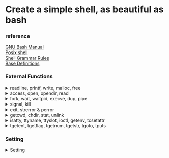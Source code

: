 # Create a simple shell, as beautiful as bash

### reference

[GNU Bash Manual][bash]  
[Posix shell][posix]  
[Shell Grammar Rules][shell]  
[Base Definitions][base]

[bash]: https://www.gnu.org/software/bash/manual/bash.html
[posix]: https://pubs.opengroup.org/onlinepubs/9699919799/utilities/contents.html
[shell]: https://pubs.opengroup.org/onlinepubs/009604499/utilities/xcu_chap02.html#tag_02_10_02
[base]: https://pubs.opengroup.org/onlinepubs/9699919799.2018edition/

### External Functions
<details>
<summary>readline, printf, write, malloc, free </summary>
<div markdown="1">

### readline
Reads a line from the user input (stdin) and returns it as a dynamically allocated string. The user can edit the input line with various editing commands similar to those used in Unix command line environments.  
```c
#include <stdio.h>
#include <readline/readline.h>
#include <readline/history.h>

int main() {
    char *input = readline("Enter a string: ");
    printf("You entered: %s\n", input);
    free(input);
    return 0;
}
```

### rl_clear_history
Clears the entire history of input lines previously read by readline.  
```c
#include <readline/readline.h>
#include <readline/history.h>

void clear_history_and_exit() {
    rl_clear_history();
    exit(0);
}
```

### rl_on_new_line
Indicates that the cursor is on a new line, allowing readline to maintain proper screen output.  
```c
#include <readline/readline.h>

void print_new_line() {
    rl_on_new_line();
    rl_redisplay();
}
```

### rl_replace_line
Replaces the current line buffer with a new string, without redisplaying the new line.   
```c
#include <readline/readline.h>

void replace_current_line(const char *new_line) {
    rl_replace_line(new_line, 0);
}
```

### rl_redisplay
Refreshes the display of the input line, useful after modifying the line buffer.   
```c
#include <readline/readline.h>

void refresh_display() {
    rl_redisplay();
}
```

### add_history
Adds the recently-read line to the input history, allowing the user to recall previous lines.   
```c
#include <readline/readline.h>
#include <readline/history.h>

void add_input_to_history(const char *input) {
    add_history(input);
}
```

### printf
Formats and prints a string to the stdout (standard output).   
```c
#include <stdio.h>

int main() {
    int age = 25;
    printf("I am %d years old.\n", age);
    return 0;
}
```

### write
Writes a specified number of bytes from a buffer to a file descriptor.   
```c
#include <unistd.h>
#include <fcntl.h>

int main() {
    int fd = open("test.txt", O_WRONLY | O_CREAT, 0644);
    if (fd == -1) {
        return 1;
    }

    const char *text = "Hello, World!";
    ssize_t bytes_written = write(fd, text, 13);

    close(fd);
    return 0;
}
```

### malloc & free
malloc allocates a specified size of memory in bytes and returns a pointer to the allocated memory. free deallocates previously allocated memory pointed to by the provided pointer.   
```c
#include <stdlib.h>

int main() {
    int *arr = (int *)malloc(5 * sizeof(int));
    if (!arr) {
        return 1;
    }

    for (int i = 0; i < 5; i++) {
        arr[i] = i;
    }

    for (int i = 0; i < 5; i++) {
        printf("%d ", arr[i]);
    }

    free(arr);
    return 0;
}
```

</div>
</details>

<details>
<summary>access, open, opendir, read </summary>
<div markdown="1">

### access
Checks the access permissions of a file based on the specified mode.   
```c
#include <unistd.h>
#include <stdio.h>

int main() {
    if (access("test.txt", R_OK) == 0) {
        printf("The file test.txt is readable.\n");
    } else {
        printf("The file test.txt is not readable.\n");
    }
    return 0;
}
```

### open & close
open() opens a file with specified flags and mode, returning a file descriptor. close() closes a file descriptor, freeing up system resources.   
```c
#include <fcntl.h>
#include <unistd.h>

int main() {
    int fd = open("test.txt", O_RDONLY);
    if (fd == -1) {
        return 1;
    }

    // Do something with the file descriptor here.

    close(fd);
    return 0;
}
```

### opendir, readdir, closedir
opendir opens a directory stream, readdir reads entries from the directory stream, and closedir closes the directory stream.   
```c
#include <dirent.h>
#include <stdio.h>

int main() {
    DIR *dir = opendir(".");
    if (dir == NULL) {
        perror("Failed to open directory");
        return 1;
    }

    struct dirent *entry;
    while ((entry = readdir(dir)) != NULL) {
        printf("Found file: %s\n", entry->d_name);
    }

    closedir(dir);
    return 0;
}
```

### read
Reads a specified number of bytes from a file descriptor into a buffer.   
```c
#include <fcntl.h>
#include <unistd.h>
#include <stdio.h>

int main() {
    int fd = open("test.txt", O_RDONLY);
    if (fd == -1) {
        return 1;
    }

    char buffer[256];
    ssize_t bytes_read = read(fd, buffer, sizeof(buffer) - 1);
    buffer[bytes_read] = '\0';

    printf("Content: %s\n", buffer);

    close(fd);
    return 0;
}
```
</div>
</details>


<details>
<summary>fork, wait, waitpid, execve, dup, pipe </summary>
<div markdown="1">

### fork
Creates a new process by duplicating the calling process, resulting in a parent and child process with separate memory spaces.
```c
#include <unistd.h>
#include <stdio.h>

int main() {
    pid_t pid = fork();

    if (pid == 0) {
        printf("I am the child process with pid %d.\n", getpid());
    } else {
        printf("I am the parent process with pid %d.\n", getpid());
    }
    return 0;
}
```

### wait
Suspends the calling process until one of its child processes terminates, returning the child's process ID and exit status.
```c
#include <sys/wait.h>
#include <unistd.h>
#include <stdio.h>

int main() {
    pid_t pid = fork();

    if (pid == 0) {
        // Child process
        sleep(2);
        return 42;
    } else {
        // Parent process
        int status;
        wait(&status);
        printf("Child exited with status %d.\n", WEXITSTATUS(status));
    }
    return 0;
}
```

### waitpid
Similar to wait, but allows the calling process to wait for a specific child process or any child process that matches the specified process ID.   
```c
#include <sys/wait.h>
#include <unistd.h>
#include <stdio.h>

int main() {
    pid_t pid = fork();

    if (pid == 0) {
        // Child process
        sleep(2);
        return 42;
    } else {
        // Parent process
        int status;
        waitpid(pid, &status, 0);
        printf("Child exited with status %d.\n", WEXITSTATUS(status));
    }
    return 0;
}
```

### wait3 & wait4
These functions are similar to wait and waitpid but also return resource usage information about the child process in a struct rusage parameter.
```c
#include <sys/wait.h>
#include <sys/resource.h>
#include <unistd.h>
#include <stdio.h>

int main() {
    pid_t pid = fork();

    if (pid == 0) {
        // Child process
        sleep(2);
        return 42;
    } else {
        // Parent process
        int status;
        struct rusage usage;
        wait3(&status, 0, &usage); // Use wait4(pid, &status, 0, &usage) to wait for a specific pid
        printf("Child exited with status %d.\n", WEXITSTATUS(status));
    }
    return 0;
}
```

### execve
Replaces the current process image with a new process image specified by the given file. The new process starts executing at its main() function.
```c
#include <unistd.h>
#include <stdio.h>

int main() {
    char *argv[] = { "ls", "-l", NULL };
    char *envp[] = { NULL };

    if (execve("/bin/ls", argv, envp) == -1) {
        perror("Failed to execute ls");
    }
    return 0;
}
```

### dup & dup2
dup creates a new file descriptor that is a duplicate of the specified file descriptor, whereas dup2 duplicates a file descriptor to a specified file descriptor.   
```c
#include <fcntl.h>
#include <unistd.h>

int main() {
    int fd = open("test.txt", O_RDONLY);
    int new_fd = dup(fd);
    // new_fd now refers to the same file as fd.

    int another_fd = open("another.txt", O_RDONLY);
    dup2(fd, another_fd);
    // another_fd now refers to the same file as fd, and the previous file is closed.

    close(fd);
    close(new_fd);
    close(another_fd);
    return 0;
}
```

### pipe
Creates a unidirectional pipe, with one end for reading and the other for writing.   
```c
#include <unistd.h>
#include <stdio.h>

int main() {
    int pipefd[2];
    if (pipe(pipefd) == -1) {
        perror("Failed to create pipe");
        return 1;
    }

    pid_t pid = fork();

    if (pid == 0) {
        // Child process
        close(pipefd[0]); // Close read end
        write(pipefd[1], "Hello from child!", 17);
        close(pipefd[1]);
    } else {
        // Parent process
        close(pipefd[1]); // Close write end
        char buffer[256];
        ssize_t bytes_read = read(pipefd[0], buffer, sizeof(buffer) - 1);
        buffer[bytes_read] = '\0';
        printf("Received from child: %s\n", buffer);
        close(pipefd[0]);
    }
    return 0;
}
```
</div>
</details>


<details>
<summary>signal, kill</summary>
<div markdown="1">

### signal
Sets a function to handle a specific signal. When the signal is received, the specified handler function is called.   
```c
#include <signal.h>
#include <stdio.h>
#include <unistd.h>

void handle_signal(int sig) {
    printf("Signal %d received.\n", sig);
}

int main() {
    signal(SIGINT, handle_signal);

    while (1) {
        sleep(1);
    }
    return 0;
}
```

### sigaction
Similar to signal, but provides more control over the signal handling process. Allows for specifying additional signal handling options and obtaining the previous signal handler.  
```c
#include <signal.h>
#include <stdio.h>
#include <unistd.h>

void handle_signal(int sig) {
    printf("Signal %d received.\n", sig);
}

int main() {
    struct sigaction action;
    action.sa_handler = handle_signal;
    sigemptyset(&action.sa_mask);
    action.sa_flags = 0;

    sigaction(SIGINT, &action, NULL);

    while (1) {
        sleep(1);
    }
    return 0;
}
```

### sigemptyset & sigaddset
sigemptyset initializes a signal set to be empty. sigaddset adds a specific signal to a signal set.   
```c
#include <signal.h>

int main() {
    sigset_t set;
    sigemptyset(&set);
    sigaddset(&set, SIGINT);
    // Use the signal set with other signal-related functions
    return 0;
}
```

### kill
Sends a specific signal to a process or a group of processes.   
```c
#include <signal.h>
#include <unistd.h>
#include <stdio.h>

int main() {
    pid_t pid = fork();

    if (pid == 0) {
        // Child process
        printf("Child process started with pid %d.\n", getpid());
        while (1) {
            sleep(1);
        }
    } else {
        // Parent process
        sleep(3);
        printf("Killing child process with pid %d.\n", pid);
        kill(pid, SIGTERM);
    }
    return 0;
}
```

</div>
</details>


<details>
<summary>exit, strerror & perror </summary>
<div markdown="1">

### exit
Terminates the calling process and returns the specified exit status.   
```c
#include <stdlib.h>
#include <stdio.h>

int main() {
    printf("Exiting with status 0.\n");
    exit(0);
}
```

### strerror & perror
strerror returns a string describing an error number, and perror prints a string describing the last error encountered.   
```c
#include <errno.h>
#include <string.h>
#include <stdio.h>

int main() {
    FILE *file = fopen("nonexistent.txt", "r");
    if (file == NULL) {
        printf("Error: %s\n", strerror(errno));
        perror("Failed to open nonexistent.txt");
    }
    return 0;
}
```

</div>
</details>


<details>
<summary>getcwd, chdir, stat, unlink </summary>
<div markdown="1">

### getcwd
Gets the current working directory and stores it in the provided buffer.
```c
#include <unistd.h>
#include <stdio.h>

int main() {
    char buffer[256];
    if (getcwd(buffer, sizeof(buffer)) != NULL) {
        printf("Current working directory: %s\n", buffer);
    }
    return 0;
}
```

### chdir
Changes the current working directory of the calling process to the specified path.   
```c
#include <unistd.h>
#include <stdio.h>

int main() {
    if (chdir("/tmp") == 0) {
        printf("Changed working directory to /tmp.\n");
    } else {
        perror("Failed to change working directory");
    }
    return 0;
}
```

### stat, lstat, fstat
These functions obtain information about a file. stat() and lstat() take a file path as an argument, while fstat() takes a file descriptor. lstat() is similar to stat() but does not follow symbolic links.   
```c
#include <sys/types.h>
#include <sys/stat.h>
#include <unistd.h>
#include <stdio.h>

int main() {
    struct stat file_info;
    if (stat("test.txt", &file_info) == 0) {
        printf("Size of test.txt: %ld bytes\n", file_info.st_size);
    } else {
        perror("Failed to get file information");
    }
    return 0;
}
```

### unlink
Deletes a specified file by removing its link from the file system.   
```c
#include <unistd.h>
#include <stdio.h>

int main() {
    if (unlink("test.txt") == 0) {
        printf("Successfully deleted test.txt.\n");
    } else {
        perror("Failed to delete test.txt");
    }
    return 0;
}
```
</div>
</details>


<details>
<summary>isatty, ttyname, ttyslot, ioctl, getenv, tcsetattr </summary>
<div markdown="1">


### isatty
Checks if a given file descriptor is associated with a terminal device.   
```c
#include <unistd.h>
#include <stdio.h>

int main() {
    if (isatty(STDOUT_FILENO)) {
        printf("stdout is a terminal.\n");
    } else {
        printf("stdout is not a terminal.\n");
    }
    return 0;
}
```

### ttyname
Returns a pointer to a string containing the name of the terminal device associated with a given file descriptor.   
```c
#include <unistd.h>
#include <stdio.h>

int main() {
    char *name = ttyname(STDIN_FILENO);
    if (name) {
        printf("Terminal name: %s\n", name);
    } else {
        printf("Not a terminal.\n");
    }
    return 0;
}
```

### ttyslot
Returns the index of the terminal device associated with the calling process's standard input in the system's terminal table (utmp file).   
```c
#include <unistd.h>
#include <stdio.h>

int main() {
    int slot = ttyslot();
    if (slot > 0) {
        printf("Terminal slot: %d\n", slot);
    } else {
        printf("Not a terminal.\n");
    }
    return 0;
}
```

### ioctl
Performs various control operations on a file descriptor.   
```c
#include <sys/ioctl.h>
#include <unistd.h>
#include <stdio.h>

int main() {
    struct winsize ws;
    if (ioctl(STDOUT_FILENO, TIOCGWINSZ, &ws) == 0) {
        printf("Terminal size: %d rows, %d columns\n", ws.ws_row, ws.ws_col);
    } else {
        perror("Failed to get terminal size");
    }
    return 0;
}
```

### getenv
Returns the value of an environment variable as a string.   
```c
#include <stdlib.h>
#include <stdio.h>

int main() {
    char *path = getenv("PATH");
    if (path) {
        printf("PATH: %s\n", path);
    } else {
        printf("PATH not found.\n");
    }
    return 0;
}
```

### tcsetattr & tcgetattr
tcsetattr sets the terminal attributes for a file descriptor, and tcgetattr gets the terminal attributes for a file descriptor.   
```c
#include <termios.h>
#include <unistd.h>
#include <stdio.h>

int main() {
    struct termios term;
    if (tcgetattr(STDIN_FILENO, &term) == 0) {
        printf("Terminal attributes retrieved.\n");

        term.c_lflag &= ~ECHO; // Turn off echoing

        if (tcsetattr(STDIN_FILENO, TCSANOW, &term) == 0) {
            printf("Terminal attributes set.\n");
        } else {
            perror("Failed to set terminal attributes");
        }
    } else {
        perror("Failed to get terminal attributes");
    }
    return 0;
}
```
</div>
</details>


<details>
<summary>tgetent, tgetflag, tgetnum, tgetstr, tgoto, tputs </summary>
<div markdown="1">

### tgetent
Loads the termcap entry for a terminal into a provided buffer.   
```c
#include <term.h>
#include <stdio.h>

int main() {
    char term_buffer[1024];
    if (tgetent(term_buffer, getenv("TERM")) == 1) {
        printf("Termcap entry loaded.\n");
    } else {
        printf("Failed to load termcap entry.\n");
    }
    return 0;
}
```

### tgetflag
Gets the value of a boolean capability from the termcap entry.   
```c
#include <term.h>
#include <stdio.h>

int main() {
    char term_buffer[1024];
    tgetent(term_buffer, getenv("TERM"));

    int has_am = tgetflag("am");
    printf("Auto-margins: %s\n", has_am ? "Yes" : "No");
    return 0;
}
```

### tgetnum
Gets the value of a numeric capability from the termcap entry.   
```c
#include <term.h>
#include <stdio.h>

int main() {
    char term_buffer[1024];
    tgetent(term_buffer, getenv("TERM"));

    int columns = tgetnum("co");
    printf("Columns: %d\n", columns);
    return 0;
}
```

### tgetstr
Gets the value of a string capability from the termcap entry.   
```c
#include <term.h>
#include <stdio.h>

int main() {
    char term_buffer[1024];
    char cap_buffer[256];
    tgetent(term_buffer, getenv("TERM"));

    char *clear_screen = tgetstr("cl", &cap_buffer);
    if (clear_screen) {
        tputs(clear_screen, 1, putchar);
    } else {
        printf("Failed to get clear screen capability.\n");
    }
    return 0;
}
```

### tgoto
Generates a cursor addressing string with specified row and column values.   
```c
#include <term.h>
#include <stdio.h>

int main() {
    char term_buffer[1024];
    tgetent(term_buffer, getenv("TERM"));

    char *cursor_address = tgetstr("cm", NULL);
    if (cursor_address) {
        char *move_cursor = tgoto(cursor_address, 10, 5);
        tputs(move_cursor, 1, putchar);
        printf("X");
    } else {
        printf("Failed to get cursor movement capability.\n");
    }
    return 0;
}
```

### tputs
Outputs a string capability, applying necessary padding.   
```c
#include <term.h>
#include <stdio.h>

int main() {
    char term_buffer[1024];
    tgetent(term_buffer, getenv("TERM"));

    char cap_buffer[256];

    // Get the string capability to enable underline
    char *underline_on = tgetstr("us", &cap_buffer);
    if (underline_on) {
        // Output the capability using tputs
        tputs(underline_on, 1, putchar);
        printf("Underlined text");

        // Get the string capability to disable underline
        char *underline_off = tgetstr("ue", &cap_buffer);
        if (underline_off) {
            // Output the capability using tputs
            tputs(underline_off, 1, putchar);
            printf("\nNormal text");
        }
    } else {
        printf("Failed to get underline capability.\n");
    }
    return 0;
}
```

</div>
</details>

### Setting
<details>
<summary>Setting</summary>
<div markdown="1">

**install brew**  
```
rm -rf $HOME/.brew && git clone --depth=1 https://github.com/Homebrew/brew $HOME/.brew && export PATH=$HOME/.brew/bin:$PATH && brew update && echo "export PATH=$HOME/.brew/bin:$PATH" >> ~/.zshrc
```

**install readline**  
```
brew install readline && mkdir $HOME/.brew && curl -fsSLhttps://github.com/Homebrew/brew/tarball/master | tar xz --strip 1 -C $HOME/.brew
mkdir -p /tmp/.$(whoami)-brew-locks
mkdir -p $HOME/.brew/var/homebrew
ln -s /tmp/.$(whoami)-brew-locks $HOME/.brew/var/homebrew/locks
export PATH="$HOME/.brew/bin:$PATH"
```

**upgrade brew**
```
brew update && brew upgrade
```

**upgrade bash**
```
brew install bash
```

</div>
</details>